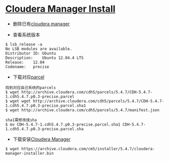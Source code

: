 [Cloudera Manager Install](http://www.cloudera.com/documentation/enterprise/latest/topics/cm_ig_install_path_a.html#cmig_topic_6_5_unique_2)
==========================

* 删除已有[cloudera manager](http://www.cloudera.com/documentation/enterprise/5-5-x/topics/cm_ig_uninstall_cm.html)

* 查看系统版本 

```
$ lsb_release -a
No LSB modules are available.
Distributor ID: Ubuntu
Description:    Ubuntu 12.04.4 LTS
Release:    12.04
Codename:   precise

```

* 下载对应[parcel](http://archive.cloudera.com/cdh5/parcels/)

```
找到对应自己系统的parcels
$ wget http://archive.cloudera.com/cdh5/parcels/5.4.7/CDH-5.4.7-1.cdh5.4.7.p0.3-precise.parcel
$ wget wget http://archive.cloudera.com/cdh5/parcels/5.4.7/CDH-5.4.7-1.cdh5.4.7.p0.3-precise.parcel.sha1
$ wget http://archive.cloudera.com/cdh5/parcels/5.4.7/manifest.json

sha1需修改成sha
$ mv CDH-5.4.7-1.cdh5.4.7.p0.3-precise.parcel.sha1 CDH-5.4.7-1.cdh5.4.7.p0.3-precise.parcel.sha
```

* 下载安装[Cloudera Manager](https://archive.cloudera.com/cm5/installer/)

``` 
$ wget https://archive.cloudera.com/cm5/installer/5.4.7/cloudera-manager-installer.bin
```

